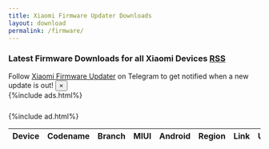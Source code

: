 ```yaml
---
title: Xiaomi Firmware Updater Downloads
layout: download
permalink: /firmware/
---
```


<h3>Latest Firmware Downloads for all Xiaomi Devices <span class="badge badge-light"><a href="/releases.xml"
            class="icon solid fa-rss"><span class="label">RSS</span></a></span></h3>

<div class="alert alert-primary alert-dismissible fade show" role="alert">
    Follow <a href="https://t.me/XiaomiFirmwareUpdater" class="alert-link">Xiaomi Firmware Updater</a> on Telegram to
    get notified when a new update is out!
    <button type="button" class="close" data-dismiss="alert" aria-label="Close">
        <span aria-hidden="true">&times;</span>
    </button>
</div>
{%include ads.html%}
<div class="table-responsive-md" style="margin-top: 25px;">
    {%include ad.html%}
    <table id="firmware" class="display dt-responsive nowrap compact table table-striped table-hover table-sm">
        <thead class="thead-dark">
            <tr>
                <th data-ref="device">Device</th>
                <th data-ref="codename">Codename</th>
                <th data-ref="branch">Branch</th>
                <th data-ref="miui">MIUI</th>
                <th data-ref="android">Android</th>
                <th data-ref="region">Region</th>
                <th data-ref="link">Link</th>
                <th data-ref="updated">Updated</th>
            </tr>
        </thead>
        <script>loadLatestFirmware()</script>
    </table>
</div>
